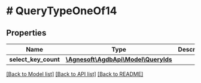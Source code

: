 # # QueryTypeOneOf14

## Properties

Name | Type | Description | Notes
------------ | ------------- | ------------- | -------------
**select_key_count** | [**\Agnesoft\\AgdbApi\Model\QueryIds**](QueryIds.md) |  |

[[Back to Model list]](../../README.md#models) [[Back to API list]](../../README.md#endpoints) [[Back to README]](../../README.md)
